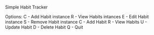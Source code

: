 ﻿Simple Habit Tracker

Options:
C - Add Habit instance
R - View Habits intances
E - Edit Habit instance
S - Remove Habit instance
C - Add Habit
R - View Habits
U - Update Habit
D - Delete Habit
Q - Quit


